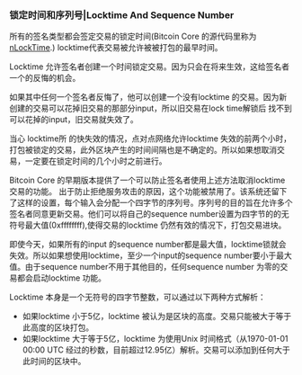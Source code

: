 ### 锁定时间和序列号\|Locktime And Sequence Number

所有的签名类型都会签定交易的锁定时间\(Bitcoin Core 的源代码里称为 [nLockTime](https://bitcoin.org/en/glossary/locktime).\) locktime代表交易被允许被被打包的最早时间。

Locktime 允许签名者创建一个时间锁定交易。因为只会在将来生效，这给签名者一个的反悔的机会。

如果其中任何一个签名者反悔了，他可以创建一个没有locktime 的交易。因为新创建的交易可以花掉旧交易的那部分input，所以旧交易在lock time解锁后 找不到可以花掉的input，旧交易就失效了。

当心 locktime所 的快失效的情况，点对点网络允许locktime 失效的前两个小时，打包被锁定的交易，此外区块产生的时间间隔也是不确定的。所以如果想取消交易，一定要在锁定时间的几个小时之前进行。

Bitcoin Core 的早期版本提供了一个可以防止签名者使用上述方法取消locktime 交易的功能。 出于防止拒绝服务攻击的原因，这个功能被禁用了。该系统还留下了这样的设置，每个输入会分配一个四字节的序列号。序列号的目的旨在允许多个签名者同意更新交易。他们可以将自己的sequence number设置为四字节的的无符号最大值\(0xffffffff\),使得交易的locktime 仍然有效的情况下，打包交易进块。

即使今天，如果所有的input 的sequence number都是最大值，locktime锁就会失效。所以如果想使用locktime，至少一个input的sequence number要小于最大值。由于sequence number不用于其他目的，任何sequence number 为零的交易都会启动locktime 功能。

Locktime 本身是一个无符号的四字节整数，可以通过以下两种方式解析：

* 如果locktime 小于5亿，locktime 被认为是区块的高度。交易只能被大于等于此高度的区块打包。
* 如果locktime 大于等于5亿，locktime 为使用Unix 时间格式（从1970-01-01 00:00 UTC 经过的秒数，目前超过12.95亿）解析。交易可以添加到任何大于此时间的区块中。 



